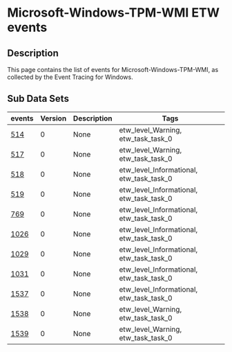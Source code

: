 # Microsoft-Windows-TPM-WMI ETW events

## Description
This page contains the list of events for Microsoft-Windows-TPM-WMI, as collected by the Event Tracing for Windows.

## Sub Data Sets
|events|Version|Description|Tags|
|---|---|---|---|
|[514](events/event-514.md)|0|None|etw_level_Warning, etw_task_task_0|
|[517](events/event-517.md)|0|None|etw_level_Warning, etw_task_task_0|
|[518](events/event-518.md)|0|None|etw_level_Informational, etw_task_task_0|
|[519](events/event-519.md)|0|None|etw_level_Informational, etw_task_task_0|
|[769](events/event-769.md)|0|None|etw_level_Informational, etw_task_task_0|
|[1026](events/event-1026.md)|0|None|etw_level_Informational, etw_task_task_0|
|[1029](events/event-1029.md)|0|None|etw_level_Informational, etw_task_task_0|
|[1031](events/event-1031.md)|0|None|etw_level_Informational, etw_task_task_0|
|[1537](events/event-1537.md)|0|None|etw_level_Informational, etw_task_task_0|
|[1538](events/event-1538.md)|0|None|etw_level_Warning, etw_task_task_0|
|[1539](events/event-1539.md)|0|None|etw_level_Warning, etw_task_task_0|
